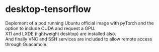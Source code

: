 # desktop-tensorflow

Deploment of a pod running Ubuntu official image with pyTorch and the option to include CUDA and request a GPU.  
X11 and LXDE (lightweight desktop) are installed also.  
And finally VNC and SSH services are included to allow remote access through Guacamole.
